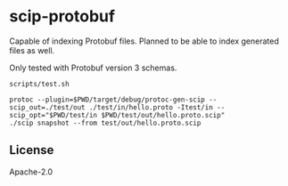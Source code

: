 # scip-protobuf

Capable of indexing Protobuf files. Planned to be able to index generated files as well.

Only tested with Protobuf version 3 schemas.

```
scripts/test.sh
```

```
protoc --plugin=$PWD/target/debug/protoc-gen-scip --scip_out=./test/out ./test/in/hello.proto -Itest/in --scip_opt="$PWD/test/in $PWD/test/out/hello.proto.scip"
./scip snapshot --from test/out/hello.proto.scip
```

## License

Apache-2.0
